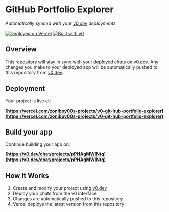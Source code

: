 # GitHub Portfolio Explorer

*Automatically synced with your [v0.dev](https://v0.dev) deployments*

[![Deployed on Vercel](https://img.shields.io/badge/Deployed%20on-Vercel-black?style=for-the-badge&logo=vercel)](https://vercel.com/zoniboy00s-projects/v0-git-hub-portfolio-explorer)
[![Built with v0](https://img.shields.io/badge/Built%20with-v0.dev-black?style=for-the-badge)](https://v0.dev/chat/projects/pPHAgMWlNtq)

## Overview

This repository will stay in sync with your deployed chats on [v0.dev](https://v0.dev).
Any changes you make to your deployed app will be automatically pushed to this repository from [v0.dev](https://v0.dev).

## Deployment

Your project is live at:

**[https://vercel.com/zoniboy00s-projects/v0-git-hub-portfolio-explorer](https://vercel.com/zoniboy00s-projects/v0-git-hub-portfolio-explorer)**

## Build your app

Continue building your app on:

**[https://v0.dev/chat/projects/pPHAgMWlNtq](https://v0.dev/chat/projects/pPHAgMWlNtq)**

## How It Works

1. Create and modify your project using [v0.dev](https://v0.dev)
2. Deploy your chats from the v0 interface
3. Changes are automatically pushed to this repository
4. Vercel deploys the latest version from this repository
